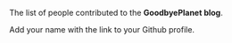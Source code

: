 The list of people contributed to the **GoodbyePlanet blog**.

Add your name with the link to your Github profile.


